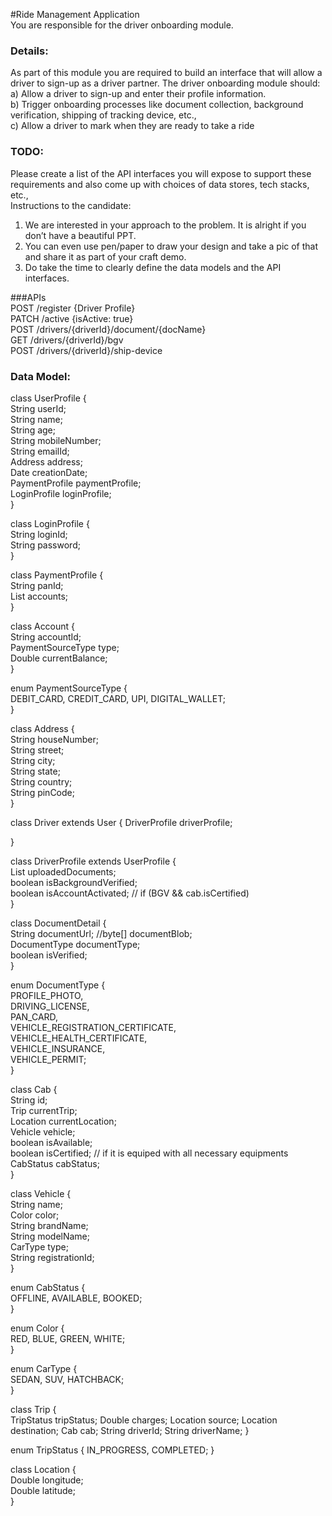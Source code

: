 #Ride Management Application    
You are responsible for the driver onboarding module.        

### Details:    
As part of this module you are required to build an interface that will allow a driver to sign-up as a driver partner. 
The driver onboarding module should:        
a) Allow a driver to sign-up and enter their profile information.            
b) Trigger onboarding processes like document collection, background verification, shipping of tracking device, etc.,           
c) Allow a driver to mark when they are ready to take a ride        

### TODO:   
Please create a list of the API interfaces you will expose to support these requirements and also come up with choices of data stores, tech stacks, etc.,       
Instructions to the candidate:
1. We are interested in your approach to the problem. It is alright if you don’t have a beautiful PPT.           
2. You can even use pen/paper to draw your design and take a pic of that and share it as part of your craft demo.            
3. Do take the time to clearly define the data models and the API interfaces.           


###APIs         
POST /register {Driver Profile}         
PATCH /active {isActive: true}          
POST /drivers/{driverId}/document/{docName}         
GET /drivers/{driverId}/bgv         
POST /drivers/{driverId}/ship-device            
            
### Data Model:         
            
class UserProfile {         
    String userId;          
    String name;            
    String age;         
    String mobileNumber;            
    String emailId;         
    Address address;            
    Date creationDate;          
    PaymentProfile paymentProfile;          
    LoginProfile loginProfile;          
}           
            
class LoginProfile {            
    String loginId;         
    String password;            
}           
            
class PaymentProfile {          
    String panId;           
    List<Account> accounts;         
}           
            
class Account {         
    String accountId;           
    PaymentSourceType type;         
    Double currentBalance;              
}           
            
enum PaymentSourceType {            
    DEBIT_CARD, CREDIT_CARD, UPI, DIGITAL_WALLET;           
}           
            
class Address {         
    String houseNumber;         
    String street;          
    String city;            
    String state;           
    String country;         
    String pinCode;         
}           
            

class Driver extends User {
    DriverProfile driverProfile;
    
}            
            
class DriverProfile extends UserProfile {           
    List<DocumentDetail> uploadedDocuments;         
    boolean isBackgroundVerified;           
    boolean isAccountActivated; // if (BGV && cab.isCertified)              
}           
            
class DocumentDetail {          
    String documentUrl; //byte[] documentBlob;          
    DocumentType documentType;          
    boolean isVerified;         
}           
            
enum DocumentType {         
    PROFILE_PHOTO,          
    DRIVING_LICENSE,            
    PAN_CARD,           
    VEHICLE_REGISTRATION_CERTIFICATE,           
    VEHICLE_HEALTH_CERTIFICATE,             
    VEHICLE_INSURANCE,          
    VEHICLE_PERMIT;         
}           
            
            
class Cab {         
    String id;          
    Trip currentTrip;           
    Location currentLocation;           
    Vehicle vehicle;            
    boolean isAvailable;            
    boolean isCertified; // if it is equiped with all necessary equipments          
    CabStatus cabStatus;            
}           
            
class Vehicle {         
    String name;            
    Color color;            
    String brandName;           
    String modelName;           
    CarType type;           
    String registrationId;          
}           
            
enum CabStatus {            
    OFFLINE, AVAILABLE, BOOKED;         
}           
            
enum Color {            
    RED, BLUE, GREEN, WHITE;            
}           
            
enum CarType {          
    SEDAN, SUV, HATCHBACK;          
}           
            
class Trip {            
    TripStatus tripStatus;
    Double charges;
    Location source;
    Location destination;
    Cab cab;
    String driverId;
    String driverName;
}           

enum TripStatus {
    IN_PROGRESS, COMPLETED;
}
            
class Location {            
    Double longitude;           
    Double latitude;            
}           
            
